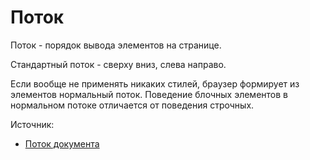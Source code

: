 # Поток

Поток - порядок вывода элементов на странице.

Стандартный поток - сверху вниз, слева направо.

Если вообще не применять никаких стилей, браузер формирует
из элементов нормальный поток. Поведение блочных элементов 
в нормальном потоке отличается от поведения строчных.

Источник:
- [Поток документа](http://htmlbook.ru/samlayout/blochnaya-verstka/potok-dokumenta)